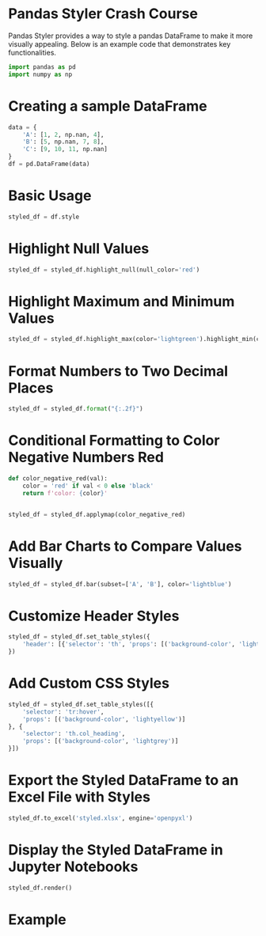 # Pandas Styler Crash Course

Pandas Styler provides a way to style a pandas DataFrame to make it more visually appealing. Below is an example code that demonstrates key functionalities.

```python
import pandas as pd
import numpy as np
```

# Creating a sample DataFrame

```Python
data = {
    'A': [1, 2, np.nan, 4],
    'B': [5, np.nan, 7, 8],
    'C': [9, 10, 11, np.nan]
}
df = pd.DataFrame(data)
```


# Basic Usage

```python
styled_df = df.style
```
# Highlight Null Values

```python
styled_df = styled_df.highlight_null(null_color='red')
```
# Highlight Maximum and Minimum Values

```python
styled_df = styled_df.highlight_max(color='lightgreen').highlight_min(color='lightcoral')
```
# Format Numbers to Two Decimal Places

```python
styled_df = styled_df.format("{:.2f}")
```
# Conditional Formatting to Color Negative Numbers Red

```python
def color_negative_red(val):
    color = 'red' if val < 0 else 'black'
    return f'color: {color}'


styled_df = styled_df.applymap(color_negative_red)
```
# Add Bar Charts to Compare Values Visually

```python
styled_df = styled_df.bar(subset=['A', 'B'], color='lightblue')
```

# Customize Header Styles

```python
styled_df = styled_df.set_table_styles({
    'header': [{'selector': 'th', 'props': [('background-color', 'lightblue')]}]
})
```
# Add Custom CSS Styles

```python
styled_df = styled_df.set_table_styles([{
    'selector': 'tr:hover',
    'props': [('background-color', 'lightyellow')]
}, {
    'selector': 'th.col_heading',
    'props': [('background-color', 'lightgrey')]
}])
```
# Export the Styled DataFrame to an Excel File with Styles

```python
styled_df.to_excel('styled.xlsx', engine='openpyxl')
```
# Display the Styled DataFrame in Jupyter Notebooks

```python
styled_df.render()
```

# Example 

